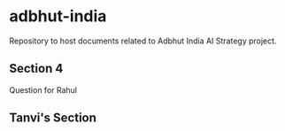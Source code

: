 # adbhut-india
Repository to host documents related to Adbhut India AI Strategy project.


## Section 4
Question for Rahul

## Tanvi's Section
